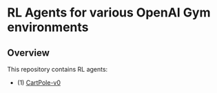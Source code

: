 # RL Agents for various OpenAI Gym environments

## Overview

This repository contains RL agents:

- (1) [CartPole-v0](CartPole-v0/)